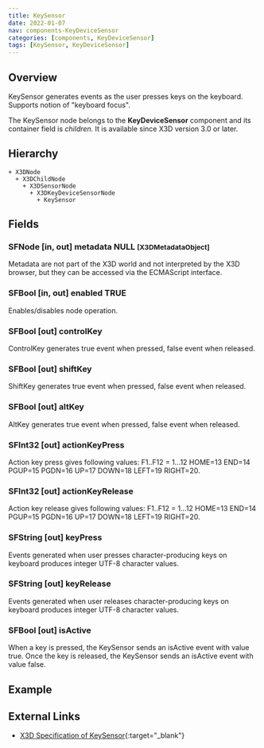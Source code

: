 ```yaml
---
title: KeySensor
date: 2022-01-07
nav: components-KeyDeviceSensor
categories: [components, KeyDeviceSensor]
tags: [KeySensor, KeyDeviceSensor]
---
```

<style>
.post h3 {
  word-spacing: 0.2em;
}
</style>

## Overview

KeySensor generates events as the user presses keys on the keyboard. Supports notion of "keyboard focus".

The KeySensor node belongs to the **KeyDeviceSensor** component and its container field is *children.* It is available since X3D version 3.0 or later.

## Hierarchy

```
+ X3DNode
  + X3DChildNode
    + X3DSensorNode
      + X3DKeyDeviceSensorNode
        + KeySensor
```

## Fields

### SFNode [in, out] **metadata** NULL <small>[X3DMetadataObject]</small>

Metadata are not part of the X3D world and not interpreted by the X3D browser, but they can be accessed via the ECMAScript interface.

### SFBool [in, out] **enabled** TRUE

Enables/disables node operation.

### SFBool [out] **controlKey**

ControlKey generates true event when pressed, false event when released.

### SFBool [out] **shiftKey**

ShiftKey generates true event when pressed, false event when released.

### SFBool [out] **altKey**

AltKey generates true event when pressed, false event when released.

### SFInt32 [out] **actionKeyPress**

Action key press gives following values: F1..F12 = 1...12 HOME=13 END=14 PGUP=15 PGDN=16 UP=17 DOWN=18 LEFT=19 RIGHT=20.

### SFInt32 [out] **actionKeyRelease**

Action key release gives following values: F1..F12 = 1...12 HOME=13 END=14 PGUP=15 PGDN=16 UP=17 DOWN=18 LEFT=19 RIGHT=20.

### SFString [out] **keyPress**

Events generated when user presses character-producing keys on keyboard produces integer UTF-8 character values.

### SFString [out] **keyRelease**

Events generated when user releases character-producing keys on keyboard produces integer UTF-8 character values.

### SFBool [out] **isActive**

When a key is pressed, the KeySensor sends an isActive event with value true. Once the key is released, the KeySensor sends an isActive event with value false.

## Example

<x3d-canvas src="https://create3000.github.io/media/examples/KeyDeviceSensor/KeySensor/KeySensor.x3d"></x3d-canvas>

## External Links

- [X3D Specification of KeySensor](https://www.web3d.org/documents/specifications/19775-1/V4.0/Part01/components/keyboard.html#KeySensor){:target="_blank"}
